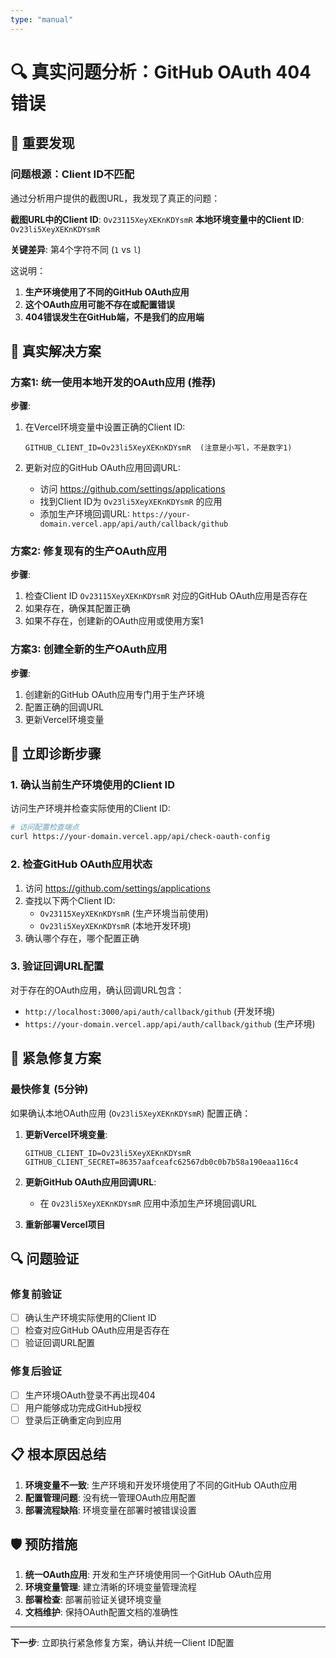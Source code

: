 ```yaml
---
type: "manual"
---
```


# 🔍 真实问题分析：GitHub OAuth 404错误

## 🚨 重要发现

### 问题根源：Client ID不匹配

通过分析用户提供的截图URL，我发现了真正的问题：

**截图URL中的Client ID**: `Ov23115XeyXEKnKDYsmR`
**本地环境变量中的Client ID**: `Ov23li5XeyXEKnKDYsmR`

**关键差异**: 第4个字符不同 (`1` vs `l`)

这说明：
1. **生产环境使用了不同的GitHub OAuth应用**
2. **这个OAuth应用可能不存在或配置错误**
3. **404错误发生在GitHub端，不是我们的应用端**

## 🎯 真实解决方案

### 方案1: 统一使用本地开发的OAuth应用 (推荐)

**步骤**:
1. 在Vercel环境变量中设置正确的Client ID:
   ```
   GITHUB_CLIENT_ID=Ov23li5XeyXEKnKDYsmR  (注意是小写l，不是数字1)
   ```

2. 更新对应的GitHub OAuth应用回调URL:
   - 访问 https://github.com/settings/applications
   - 找到Client ID为 `Ov23li5XeyXEKnKDYsmR` 的应用
   - 添加生产环境回调URL: `https://your-domain.vercel.app/api/auth/callback/github`

### 方案2: 修复现有的生产OAuth应用

**步骤**:
1. 检查Client ID `Ov23115XeyXEKnKDYsmR` 对应的GitHub OAuth应用是否存在
2. 如果存在，确保其配置正确
3. 如果不存在，创建新的OAuth应用或使用方案1

### 方案3: 创建全新的生产OAuth应用

**步骤**:
1. 创建新的GitHub OAuth应用专门用于生产环境
2. 配置正确的回调URL
3. 更新Vercel环境变量

## 🔧 立即诊断步骤

### 1. 确认当前生产环境使用的Client ID

访问生产环境并检查实际使用的Client ID:
```bash
# 访问配置检查端点
curl https://your-domain.vercel.app/api/check-oauth-config
```

### 2. 检查GitHub OAuth应用状态

1. 访问 https://github.com/settings/applications
2. 查找以下两个Client ID:
   - `Ov23115XeyXEKnKDYsmR` (生产环境当前使用)
   - `Ov23li5XeyXEKnKDYsmR` (本地开发环境)
3. 确认哪个存在，哪个配置正确

### 3. 验证回调URL配置

对于存在的OAuth应用，确认回调URL包含：
- `http://localhost:3000/api/auth/callback/github` (开发环境)
- `https://your-domain.vercel.app/api/auth/callback/github` (生产环境)

## 🚨 紧急修复方案

### 最快修复 (5分钟)

如果确认本地OAuth应用 (`Ov23li5XeyXEKnKDYsmR`) 配置正确：

1. **更新Vercel环境变量**:
   ```
   GITHUB_CLIENT_ID=Ov23li5XeyXEKnKDYsmR
   GITHUB_CLIENT_SECRET=86357aafceafc62567db0c0b7b58a190eaa116c4
   ```

2. **更新GitHub OAuth应用回调URL**:
   - 在 `Ov23li5XeyXEKnKDYsmR` 应用中添加生产环境回调URL

3. **重新部署Vercel项目**

## 🔍 问题验证

### 修复前验证
- [ ] 确认生产环境实际使用的Client ID
- [ ] 检查对应GitHub OAuth应用是否存在
- [ ] 验证回调URL配置

### 修复后验证
- [ ] 生产环境OAuth登录不再出现404
- [ ] 用户能够成功完成GitHub授权
- [ ] 登录后正确重定向到应用

## 📋 根本原因总结

1. **环境变量不一致**: 生产环境和开发环境使用了不同的GitHub OAuth应用
2. **配置管理问题**: 没有统一管理OAuth应用配置
3. **部署流程缺陷**: 环境变量在部署时被错误设置

## 🛡️ 预防措施

1. **统一OAuth应用**: 开发和生产环境使用同一个GitHub OAuth应用
2. **环境变量管理**: 建立清晰的环境变量管理流程
3. **部署检查**: 部署前验证关键环境变量
4. **文档维护**: 保持OAuth配置文档的准确性

---

**下一步**: 立即执行紧急修复方案，确认并统一Client ID配置
